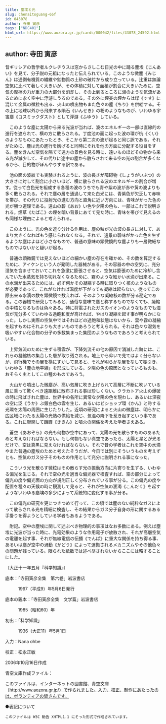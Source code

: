 ```yaml
---
title: 塵埃と光
slug: chenaitoguang-66f
id: 043078
author: 寺田 寅彦
tags: ["NDC401"]
html_url: https://www.aozora.gr.jp/cards/000042/files/43078_24592.html
---
```


## author: 寺田 寅彦

昔ギリシアの哲学者ルクレチウスは窓からさしこむ日光の中に踊る塵埃《じんあい》を見て、分子説の元祖になったと伝えられている。このような微塵《みじん》は通例有機質の繊維や鉱物質の土砂の破片から成り立っている。比重は無論空気に比べて著しく大きいが、その体積に対して面積が割合に大きいために、空気の摩擦の力が重力の大部分を消却し、その上到るところに渦のような気流があるために永く空中に浮游しうるのである。その外に煙突の煙からは煤《すす》に混じて金属の微粒も出る、火山の噴出物もまた色々の塵《ちり》を供給する。その上に地球以外から飛来する隕石《いんせき》の粉のようなものが、いわゆる宇宙塵《コスミックダスト》として浮游《ふゆう》している。

　このような塵に太陽から来る光波が当れば、波のエネルギーの一部は直線的の進行を遮られて、横の方に散らされる。丁度池の面に起った波の環が杭《くい》のようなものにあたったとき、そこから第二次の波が起ると同じ訳である。それがために、塵は光の進行を妨げると同時にそれを他の方面に分配する役目をする。塵を含んだ空気を隔てて遠方の景色を見る時に、遠いものほどその物から来る光が減少して、その代りに途中の塵から散らされて来る空の光の割合が多くなるから、目的物がぼんやりする訳である。

　池の面の波紋でも実験されるように、波の長さが障碍物《しょうがいぶつ》の大きさに対して割合に小さいほど、横に散らされる波のエネルギーの割合が増す。従って白色光を組成する各種の波のうちでも青や紫の波が赤や黄の波よりも多く散らされる。それで塵の層を通過して来た白光には、青紫色が欠乏して赤味を帯び、その代りに投射光の進む方向と直角に近い方向には、青味がかった色の光が勝つ道理である。遠山の碧《あお》い色や夕陽の色も、一部はこれで説明される。煙草《たばこ》の煙を暗い背景にあてて見た時に、青味を帯びて見えるのも同様な理由によると考えられる。

　このように、光の色を遮り分ける作用は、塵の粒が光の波の長さに対して、あまり大きくなればもう感じられなくなる。それで、遠景の碧味がかった色を生ずるような塵はよほど小さなもので、普通の意味の顕微鏡的な塵よりも一層微細なものではないかと疑いが起る。

　普通の顕微鏡では見えないほどの細かい塵の存在を確かめ、その数を算定するために、アイケンという人が発明した器械がある。その容器の中の空気に、充分湿気を含ませておいてこれを急激に膨張させると、空気は膨張のために冷却し含んでいた水蒸気を持ち切れなくなるために、霧のような細かい水滴が出来る。この水滴が出来るためには、必ず何かその凝縮する時に取りつく核のようなものが必要であって、これがなければ温度が下がっても凝縮は起らない。従ってこの際出来る水滴の数を顕微鏡で数えれば、そのような凝縮核の数が分る勘定である。この器械で研究してみると、通俗な意味で塵と称するものでなくても、凝縮の中核となるものは色々ある。特に荷電されたガスのイオンのようなものでも湿気が充分多くていわゆる過飽和度が高ければ、やはり凝縮を起す事が明らかになった。しかし実際の空気中ではそれほどの過飽和状態はないから、雲や霧の凝縮を起すものはそれよりも大きいものであろうと考えられる。それは色々な湿気を吸いやすい化合物の分子の多数集まった集団のようなものであろうと考えられている。

　上昇気流のために生ずる積雲が、下降気流その他の原因で消滅した跡には、これらの凝縮核の集合した層が取り残される。地上から仰いで見てはよく分らないが、飛行機でその層を横にすかして見ると、それが明らかな層をなして棚引き、いわゆる「塵の地平線」を形成している。夕陽の色の原因となっているものも、おそらく主としてこの種のものであろう。

　火山から噴出した微塵が、高い気層に吹き上げられて高層に不断に吹いている風に乗って驚くべき遠距離に散布される事は珍しくない。クラカトア火山の爆破の時に飛ばされた塵は、世界中の各所に異常な夕陽の色を現わし、あるいは深夜の空に泛《うか》ぶ銀白色の雲を生じ、あるいはビショップ環《かん》と称する光環を太陽の周囲に生じたりした。近頃の研究によると火山の微塵は、明らかに広区域にわたる太陽の光熱の供給を減じ、気温の降下を惹き起すという事である。これに聯関して饑饉《ききん》と噴火の関係を考えた学者さえある。

　蒼空《あおぞら》の光も何物か空中にあって、太陽の光を散らすもののあるためと考えなければならない。もし何物もない真空であったら、太陽と星とが光るだけで、空は真黒に見えなければならない。それで昔の学者はこれを空中の水滴やまた普通の塵埃のためと考えたそうだが、今日では別にそういうものを考えずとも、空気のガス分子そのものの作用として充分に説明される事になった。

　こういう光を散らす微粒はその散らす光の振動方向に片寄りを生ずる、いわゆる偏光を生じる。それで空の光を適当な偏光器で検査すれば、空の部分によって偏光の度や偏光面の方向が規則正しく分布されている事が分る。この偏光の度や配置を種々の天候の時に観測して見ると、それが空気の溷濁《こんだく》を起すようないわゆる塵埃の多少によって系統的に変化する事が分る。

　この偏光の研究を更につきつめて行って、この頃では塵のない純粋なガスによって散らされる光を精細に検査し、その結果からガス分子自身の形に関するある手掛りを得ようとしている学者もあるようである。


　附記。空中の塵埃に関して述ぶべき物理的の事項はなお多数にある。例えば塵埃に光波が当った時に、光電効果のような作用電子が放散され、それが高層空気の電離を起す事、それが無線電信の伝播《でんぱ》に重大な関係を持ち得る事、あるいは塵が空中の渦動《かどう》によって運搬されるメカニズムやその他色々の問題が残っている。限られた紙数では述べ尽されないからここには略することにした。



（大正十一年五月『科学知識』）













底本：「寺田寅彦全集　第六巻」岩波書店


　　　1997（平成9）年5月6日発行

底本の親本：「寺田寅彦全集　文学篇」岩波書店

　　　1985（昭和60）年

初出：「科学知識」

　　　1936（大正11）年5月1日

入力：Nana ohbe

校正：松永正敏

2006年10月16日作成

青空文庫作成ファイル：

このファイルは、インターネットの図書館、青空文庫（http://www.aozora.gr.jp/）で作られました。入力、校正、制作にあたったのは、ボランティアの皆さんです。











●表記について


	このファイルは W3C 勧告 XHTML1.1 にそった形式で作成されています。